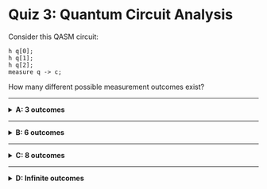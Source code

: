# Quiz 3: Quantum Circuit Analysis

Consider this QASM circuit:

```qasm
h q[0];
h q[1];
h q[2];
measure q -> c;
```

How many different possible measurement outcomes exist?

---

<details>
<summary><strong>A: 3 outcomes</strong></summary>

✖ Nope.

This counts the number of qubits, not the number of possible measurement outcomes.

Each qubit can be 0 or 1, so we need to count all combinations.

</details>

---

<details>
<summary><strong>B: 6 outcomes</strong></summary>

✖ Nope.

This looks like 3 qubits × 2 states, but that's not how to count quantum measurement
outcomes.

Think about all possible binary combinations of 3 bits.

</details>

---

<details>
<summary><strong>C: 8 outcomes</strong></summary>

✔ Correct!

Three independent qubits in superposition create 2³ = 8 possible measurement outcomes:
000, 001, 010, 011, 100, 101, 110, 111

Each outcome has equal probability (1/8 = 12.5%) because each qubit is in equal
superposition.

</details>

---

<details>
<summary><strong>D: Infinite outcomes</strong></summary>

✖ Nope.

Quantum measurement always produces discrete classical outcomes. With 3 qubits, you get 3
classical bits.

Classical bits can only be 0 or 1, giving finite combinations.

</details>
